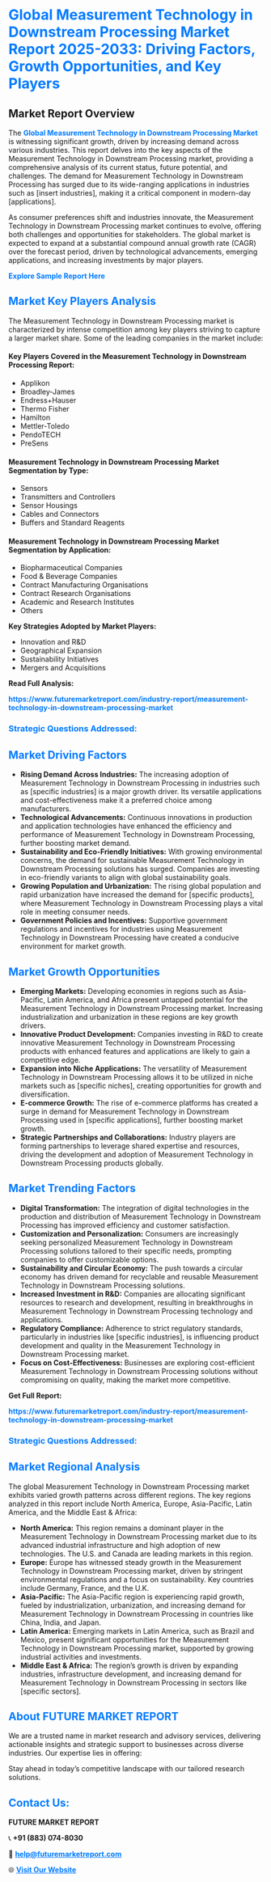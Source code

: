 <h1 style="color: #007BFF;">Global Measurement Technology in Downstream Processing Market Report 2025-2033: Driving Factors, Growth Opportunities, and Key Players</h1>

<section id="overview">
<h2>Market Report Overview</h2>
<p>The <a href="https://www.futuremarketreport.com/industry-report/measurement-technology-in-downstream-processing-market" style="color: #007BFF; text-decoration: none;"><strong>Global Measurement Technology in Downstream Processing Market</strong></a> is witnessing significant growth, driven by increasing demand across various industries. This report delves into the key aspects of the Measurement Technology in Downstream Processing market, providing a comprehensive analysis of its current status, future potential, and challenges. The demand for Measurement Technology in Downstream Processing has surged due to its wide-ranging applications in industries such as [insert industries], making it a critical component in modern-day [applications].</p>
<p>As consumer preferences shift and industries innovate, the Measurement Technology in Downstream Processing market continues to evolve, offering both challenges and opportunities for stakeholders. The global market is expected to expand at a substantial compound annual growth rate (CAGR) over the forecast period, driven by technological advancements, emerging applications, and increasing investments by major players.</p>
</section>

<section id="overview">
<p><a href="https://www.futuremarketreport.com/request-sample/reportId=54461" style="color: #007BFF; text-decoration: none;"><strong>Explore Sample Report Here</strong></a></p>
</section>

<section id="key-players">
<h2 style="color: #007BFF;">Market Key Players Analysis</h2>
<p>The Measurement Technology in Downstream Processing market is characterized by intense competition among key players striving to capture a larger market share. Some of the leading companies in the market include:</p>
<h4>Key Players Covered in the Measurement Technology in Downstream Processing Report:</h4>
<ul><li>Applikon</li><li>Broadley-James</li><li>Endress+Hauser</li><li>Thermo Fisher</li><li>Hamilton</li><li>Mettler-Toledo</li><li>PendoTECH</li><li>PreSens</li></ul>
<h4>Measurement Technology in Downstream Processing Market Segmentation by Type:</h4>
<ul><li>Sensors</li><li>Transmitters and Controllers</li><li>Sensor Housings</li><li>Cables and Connectors</li><li>Buffers and Standard Reagents</li></ul>

<h4>Measurement Technology in Downstream Processing Market Segmentation by Application:</h4>
<ul><li>Biopharmaceutical Companies</li><li>Food &amp; Beverage Companies</li><li>Contract Manufacturing Organisations</li><li>Contract Research Organisations</li><li>Academic and Research Institutes</li><li>Others</li></ul>
<p><strong>Key Strategies Adopted by Market Players:</strong></p>
<ul>
<li>Innovation and R&D</li>
<li>Geographical Expansion</li>
<li>Sustainability Initiatives</li>
<li>Mergers and Acquisitions</li>
</ul>
</section>

<section>
<p><strong>Read Full Analysis: </strong></p><a href="https://www.futuremarketreport.com/industry-report/measurement-technology-in-downstream-processing-market" style="color: #007BFF; text-decoration: none;"><strong>https://www.futuremarketreport.com/industry-report/measurement-technology-in-downstream-processing-market</strong></a>
<h3 style="color: #007BFF;">Strategic Questions Addressed:</h3>
</section>

<section id="driving-factors">
<h2 style="color: #007BFF;">Market Driving Factors</h2>
<ul>
<li><strong>Rising Demand Across Industries:</strong> The increasing adoption of Measurement Technology in Downstream Processing in industries such as [specific industries] is a major growth driver. Its versatile applications and cost-effectiveness make it a preferred choice among manufacturers.</li>
<li><strong>Technological Advancements:</strong> Continuous innovations in production and application technologies have enhanced the efficiency and performance of Measurement Technology in Downstream Processing, further boosting market demand.</li>
<li><strong>Sustainability and Eco-Friendly Initiatives:</strong> With growing environmental concerns, the demand for sustainable Measurement Technology in Downstream Processing solutions has surged. Companies are investing in eco-friendly variants to align with global sustainability goals.</li>
<li><strong>Growing Population and Urbanization:</strong> The rising global population and rapid urbanization have increased the demand for [specific products], where Measurement Technology in Downstream Processing plays a vital role in meeting consumer needs.</li>
<li><strong>Government Policies and Incentives:</strong> Supportive government regulations and incentives for industries using Measurement Technology in Downstream Processing have created a conducive environment for market growth.</li>
</ul>
</section>

<section id="growth-opportunities">
<h2 style="color: #007BFF;">Market Growth Opportunities</h2>
<ul>
<li><strong>Emerging Markets:</strong> Developing economies in regions such as Asia-Pacific, Latin America, and Africa present untapped potential for the Measurement Technology in Downstream Processing market. Increasing industrialization and urbanization in these regions are key growth drivers.</li>
<li><strong>Innovative Product Development:</strong> Companies investing in R&D to create innovative Measurement Technology in Downstream Processing products with enhanced features and applications are likely to gain a competitive edge.</li>
<li><strong>Expansion into Niche Applications:</strong> The versatility of Measurement Technology in Downstream Processing allows it to be utilized in niche markets such as [specific niches], creating opportunities for growth and diversification.</li>
<li><strong>E-commerce Growth:</strong> The rise of e-commerce platforms has created a surge in demand for Measurement Technology in Downstream Processing used in [specific applications], further boosting market growth.</li>
<li><strong>Strategic Partnerships and Collaborations:</strong> Industry players are forming partnerships to leverage shared expertise and resources, driving the development and adoption of Measurement Technology in Downstream Processing products globally.</li>
</ul>
</section>

<section id="trending-factors">
<h2 style="color: #007BFF;">Market Trending Factors</h2>
<ul>
<li><strong>Digital Transformation:</strong> The integration of digital technologies in the production and distribution of Measurement Technology in Downstream Processing has improved efficiency and customer satisfaction.</li>
<li><strong>Customization and Personalization:</strong> Consumers are increasingly seeking personalized Measurement Technology in Downstream Processing solutions tailored to their specific needs, prompting companies to offer customizable options.</li>
<li><strong>Sustainability and Circular Economy:</strong> The push towards a circular economy has driven demand for recyclable and reusable Measurement Technology in Downstream Processing solutions.</li>
<li><strong>Increased Investment in R&D:</strong> Companies are allocating significant resources to research and development, resulting in breakthroughs in Measurement Technology in Downstream Processing technology and applications.</li>
<li><strong>Regulatory Compliance:</strong> Adherence to strict regulatory standards, particularly in industries like [specific industries], is influencing product development and quality in the Measurement Technology in Downstream Processing market.</li>
<li><strong>Focus on Cost-Effectiveness:</strong> Businesses are exploring cost-efficient Measurement Technology in Downstream Processing solutions without compromising on quality, making the market more competitive.</li>
</ul>
</section>

<section>
<p><strong>Get Full Report: </strong></p><a href="https://www.futuremarketreport.com/industry-report/measurement-technology-in-downstream-processing-market" style="color: #007BFF; text-decoration: none;"><strong>https://www.futuremarketreport.com/industry-report/measurement-technology-in-downstream-processing-market</strong></a>
<h3 style="color: #007BFF;">Strategic Questions Addressed:</h3>
</section>


<section id="regional-analysis">
<h2 style="color: #007BFF;">Market Regional Analysis</h2>
<p>The global Measurement Technology in Downstream Processing market exhibits varied growth patterns across different regions. The key regions analyzed in this report include North America, Europe, Asia-Pacific, Latin America, and the Middle East & Africa:</p>
<ul>
<li><strong>North America:</strong> This region remains a dominant player in the Measurement Technology in Downstream Processing market due to its advanced industrial infrastructure and high adoption of new technologies. The U.S. and Canada are leading markets in this region.</li>
<li><strong>Europe:</strong> Europe has witnessed steady growth in the Measurement Technology in Downstream Processing market, driven by stringent environmental regulations and a focus on sustainability. Key countries include Germany, France, and the U.K.</li>
<li><strong>Asia-Pacific:</strong> The Asia-Pacific region is experiencing rapid growth, fueled by industrialization, urbanization, and increasing demand for Measurement Technology in Downstream Processing in countries like China, India, and Japan.</li>
<li><strong>Latin America:</strong> Emerging markets in Latin America, such as Brazil and Mexico, present significant opportunities for the Measurement Technology in Downstream Processing market, supported by growing industrial activities and investments.</li>
<li><strong>Middle East & Africa:</strong> The region’s growth is driven by expanding industries, infrastructure development, and increasing demand for Measurement Technology in Downstream Processing in sectors like [specific sectors].</li>
</ul>
</section>

<footer>
<h2 style="color: #007BFF;">About FUTURE MARKET REPORT</h2>
<p>We are a trusted name in market research and advisory services, delivering actionable insights and strategic support to businesses across diverse industries. Our expertise lies in offering:</p>

<p>Stay ahead in today’s competitive landscape with our tailored research solutions.</p>

<h2 style="color: #007BFF;">Contact Us:</h2>
<p><strong>FUTURE MARKET REPORT</strong></p>
<p>📞 <strong>+91 (883) 074-8030</strong></p>
<p>📧 <strong><a href="mailto:help@futuremarketreport.com" style="color: #007BFF;">help@futuremarketreport.com</a></strong></p>
<p>🌐 <strong><a href="https://www.futuremarketreport.com/" style="color: #007BFF;">Visit Our Website</a></strong></p>
</footer>